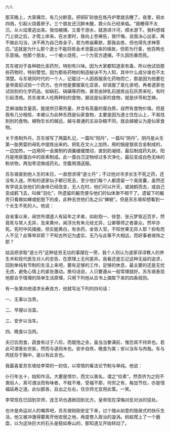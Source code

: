     六八 

   那天晚上，大家痛饮，有几分醉意。把铜矿砂放在炼丹炉里就去睡了。夜里，铜水四溅，引起火烧着房子。三个朋友还沉醉未醒，救火队已经来临。“我睡得不太沉，从火焰里逃出来。我怕被捕，又善于游水，就游进汴河，顺水游下。我料想城门上锁之后，才爬上岸来。在水里时，我向上苍祷告，我忏悔，说我决心出家，再不做此勾当，决不再为自己炼金子。若为修庙筹款，那我会炼，但也得先求神答应。”这就是为什么那个道士不能将炼金术泄露出来的缘故，但若为行善，他百两也乐意捐。他那个朋友，一个被火烧死，一个为官方逮捕，不久因伤重而死。

   苏东坡对于各种硫化汞药剂，特别有兴味。因为大家都知道汞有毒，所以他试验那些药物时，特别警觉。因为那些药物的制造秘诀不为人知，其中什么成分谁也不太清楚。与东坡同时代的一个人，记载过一人因吞服汞化药物而亡，那是因为他要在皇帝面前试验一个药方。也许他是要服氯化亚汞，却误服了氯化汞吧。再者道家也试验别的化学药品，如硝石、硝磺等药物，甚至由钟乳石提炼出石灰质来吃，有时引起溃疡。苏东坡本人吃两种别的食物，据说是仙家的食物，就是伏苓和芝麻。

   芝麻油脂含量高，能提供日需热量，并含有高量的蛋白质，自然有食物价值。但是我有几分相信，本被认为此种东西是仙家食物，主要是因为道士住在山上，不易找到别的食物。植物生长的越远，越与普通的五谷杂粮不同，就会越被认为是仙家食物。

   关于炼制外丹，苏东坡写了两篇札记，一篇叫“阳丹”，一篇叫“阴丹”。阴丹是从生第一胎男婴的母乳中提炼出来的。把乳在文火上加热，用的锅是银汞合金制成的，一边加热，一边用同一金属制的调羹缓缓搅动，直到奶凝结，最后制成药丸状。阳丹是用尿蛋白中的尿素制成。此一蛋白沉淀物经过多次净化，最后变成白色无味的粉状物，再加枣泥做成药丸，空腹用酒送服。

   苏东坡直到他人生的末日，一直想求得“道士丹”；不过他对寻求长生不死之药，还没有入迷。所有的道家仙子都已死去，至少他们每个人都遗留一个臭皮囊，虽然还有学说主张他们的身体已经改变，无人在时，他们可以升天，或骑鹤而去，或自己变成鹤飞去，叫做“羽化”，所遗留的躯壳便与他们的仙体渺不相干了。遗留下的躯壳只看做如蝉或蛇脱下的皮，此种去世他们名之曰“蝉蜕”。但是苏东坡却想看到一个长生不死的人。他说：

   自省事以来，闻世所谓道人有延年之术者，如赵抱一、徐登、张元梦皆近百岁，然竟死与常人无异，及来黄州，闻浮光有朱元经尤异，公卿尊师之者甚众。然卒亦死。死时中风搐搦，但实能黄白，有余药，金皆入官。不知世果无异人耶？抑有而人不见？此等举非耶？不知古所记为虚实，无乃与此等不大相远，而好事者缘饰之耶？

   姑且把求取“道士丹”这种徒劳无功的事摆在一旁，我个人则认为道家谆谆教人的养生术和现代医生对人的忠告，在原理上无何差异。我看还是忘记这种无益的追求，回到单纯有节制的生活上来吧，要有足够的工作，足够的休息，最主要的还是无忧无虑，避免心情上的紧张激动。换句话说，人只要遵从一般常理就好。苏东坡表现他那合乎情理的简单生活原理，只用下列他从古书上摘取下来的四条规则。

   有一张某向他请求长寿良方，他就写出下列的四句话：

   一、无事以当贵。

   二、早寝以当富。

   三、安步以当车。

   四、晚食以当肉。

   夫已饥而食，蔬食有过于八珍。而既饱之余，虽刍当豢满前，惟恐其不持弃也。若此可谓善处穷矣，然而与道则未也。安步自佚，晚食为美；安以当车与肉哉。车与肉犹存于胸中，是以有此言也。

   我最喜爱苏东坡给李常的一封信，以常情的看法论节制与单纯。他说：

   仆行年五十，始知作活。大要是悭尔，而文以美名，谓之“俭素”。然吾侪为之则不类俗人，真可谓淡而有味者。不戢不难，受福不那，何穷之有，每加节俭，亦是惜福延寿之道。此似鄙吝，且出之左右，住京师尤宜用此策。一笑。

   李常现在已回到京师，连王巩也遇赦回到北方。皇帝现在深悔对反对派的惩处。

   也许是命运对人的嘲弄吧，苏东坡刚刚安定下来，过个随从如意的隐居式的快乐生活，他又被冲激得要离开他安居之地，再度卷入政治的漩涡。蚂蚁爬上了一个磨盘，以为这块巨大的石头是稳如泰山的，那知道又开始转动了。

